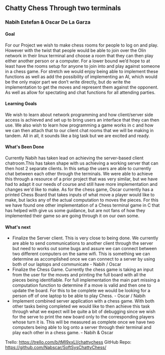 ## Chatty Chess Through two terminals
### Nabih Estefan & Oscar De La Garza


#### Goal
For our Project we wish to make chess rooms for people to log on and play. However with the twist that people would be able to join over the Olin network in their linux terminal and choose a room that they can then play either another person or a computer. For a lower bound we’d hope to at least have the rooms setup for anyone to join into and play against someone in a chess game. For stretch we would enjoy being able to implement these functions as well as add the possibility of implementing an AI, which would be the only major part we don’t write directly, but do write the implementation to get the moves and represent them against the opponent. As well as allow for spectating and chat functions for all attending parties.

#### Learning Goals
We wish to learn about network programming and how client/server side access is achieved and set up to bring users an interface that they can then use. We also wish to learn how programming a game works in c and how we can then attach that to our client chat rooms that we will be making in tandem. All in all, it sounds like a big task but we are excited and ready.

#### What's Been Done
Currently Nabih has taken lead on achieving the server-based client chatroom.This has taken shape with us achieving a working server that can then host 2 separate clients. In this setup the users are able to currently chat between each other through the terminals. We were able to achieve this through a resource of a prior project that was very similar, but we have had to adapt it our needs of course and still have more implementation and changes we'd like to make. As for the chess game, Oscar currently has a printed Chess Board that takes inputs of what move a player would like to make, but lacks any of the actual computation to moves the pieces. For this we have found one other implementation of a Chess terminal game in C that has helped with give us some guidance, but are not fans of how they implemented their game so are going through it on our own some.


#### What's next
- Finalize the Server client. This is very close to being done. We currently are able to send communications to another client through the server but need to works out some bugs and assure we can connect between two different computers on the same wifi. This is something we can determine as accomplished once we can connect to a server by using both of our laptops and communicate - Nabih / Oscar
- Finalize the Chess Game. Currently the chess game is taking an input from the user for the moves and printing the full board with all the pieces being identifiable. For full implementation the main part missing a computation function to determine if a move is valid and then one to update the board. For this to be complete we would be looking for a person off of one laptop to be able to play Chess. - Oscar / Nabih
- Implement combined server application with a chess game. With both other tasks being completed we would like to then achieve this task through what we expect will be quite a bit of debugging since we wish for the serve to print the new board only to the corresponding players whose turn it is. This will be measured as complete once we have two computers being able to log onto a server through their terminal and play each other in a chess game. - Nabih & Oscar

Trello: https://trello.com/b/tMI9xxLl/chattychess
GitHub Repo: https://github.com/Nabscar/SoftSysChattyChess/
